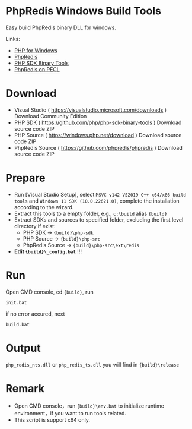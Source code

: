 # PhpRedis Windows Build Tools

Easy build PhpRedis binary DLL for windows.

Links:
- [PHP for Windows](https://windows.php.net)
- [PhpRedis](https://github.com/phpredis/phpredis)
- [PHP SDK Binary Tools](https://github.com/php/php-sdk-binary-tools)
- [PhpRedis on PECL](https://pecl.php.net/package/redis)


# Download

- Visual Studio ( https://visualstudio.microsoft.com/downloads ) Download Community Edition
- PHP SDK ( https://github.com/php/php-sdk-binary-tools ) Download source code ZIP
- PHP Source ( https://windows.php.net/download ) Download source code ZIP
- PhpRedis Source ( https://github.com/phpredis/phpredis ) Download source code ZIP

# Prepare 

- Run [Visual Studio Setup], select `MSVC v142 VS2019 C++ x64/x86 build tools` and `Windows 11 SDK (10.0.22621.0)`, complete the installation according to the wizard.
- Extract this tools to a empty folder, e.g., `c:\build` alias `{build}`
- Extract SDKs and sources to specified folder, excluding the first level directory if exist:
  - PHP SDK -> `{build}\php-sdk`
  - PHP Source -> `{build}\php-src`
  - PhpRedis Source -> `{build}\php-src\ext\redis`
- **Edit `{build}\_config.bat`** !!!

# Run

Open CMD console, cd `{build}`, run

`init.bat`

if no error accured, next

`build.bat`

# Output

`php_redis_nts.dll` or `php_redis_ts.dll` you will find in `{build}\release`

# Remark

- Open CMD console，run `{build}\env.bat` to initialize runtime environment，if you want to run tools related.
- This script is support x64 only.